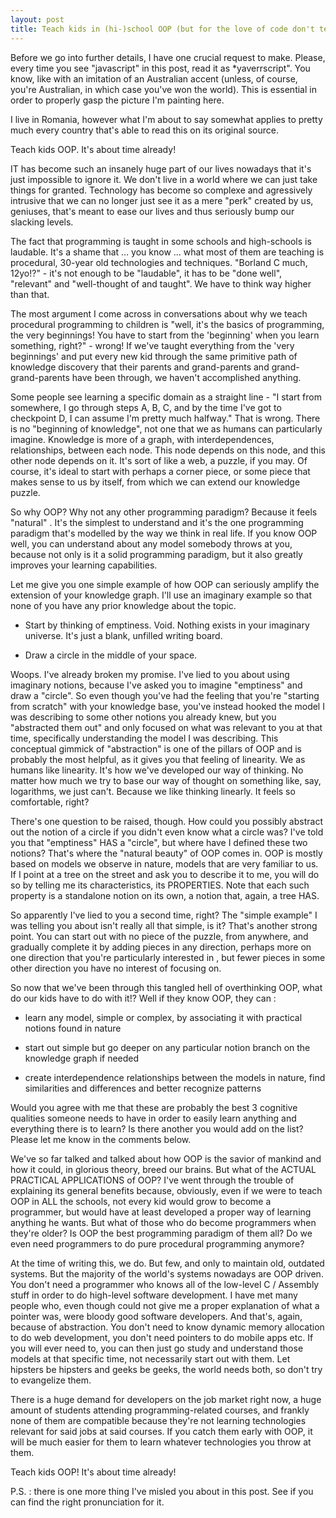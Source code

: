 ```yaml
---
layout: post
title: Teach kids in (hi-)school OOP (but for the love of code don't teach them Javascript)
---
```


Before we go into further details, I have one crucial request to make. Please, every time you see "javascript" in this post, read it as *yaverrscript". You know, like with an imitation of an Australian accent (unless, of course, you're Australian, in which case you've won the world). This is essential in order to properly gasp the picture I'm painting here.

I live in Romania, however what I'm about to say somewhat applies to pretty much every country that's able to read this on its original source.

Teach kids OOP. It's about time already!

IT has become such an insanely huge part of our lives nowadays that it's just impossible to ignore it. We don't live in a world where we can just take things for granted. Technology has become so complexe and agressively intrusive that we can no longer just see it as a mere "perk" created by us, geniuses, that's meant to ease our lives and thus seriously bump our slacking levels.

The fact that programming is taught in some schools and high-schools is laudable. It's a shame that … you know … what most of them are teaching is procedural, 30-year old technologies and techniques. "Borland C much, 12yo!?" - it's not enough to be "laudable", it has to be "done well", "relevant" and "well-thought of and taught". We have to think way higher than that.

The most argument I come across in conversations about why we teach procedural programming to children is "well, it's the basics of programming, the very beginnings! You have to start from the 'beginning' when you learn something, right?" - wrong! If we've taught everything from the 'very beginnings' and put every new kid through the same primitive path of knowledge discovery that their parents and grand-parents and grand-grand-parents have been through, we haven't accomplished anything.

Some people see learning a specific domain as a straight line - "I start from somewhere, I go through steps A, B, C, and by the time I've got to checkpoint D, I can assume I'm pretty much halfway." That is wrong. There is no "beginning of knowledge", not one that we as humans can particularly imagine. Knowledge is more of a graph, with interdependences, relationships, between each node. This node depends on this node, and this other node depends on it. It's sort of like a web, a puzzle, if you may. Of course, it's ideal to start with perhaps a corner piece, or some piece that makes sense to us by itself, from which we can extend our knowledge puzzle.

So why OOP? Why not any other programming paradigm?
Because it feels "natural" . It's the simplest to understand and it's the one programming paradigm that's modelled by the way we think in real life. If you know OOP well, you can understand about any model somebody throws at you, because not only is it a solid programming paradigm, but it also greatly improves your learning capabilities.

Let me give you one simple example of how OOP can seriously amplify the extension of your knowledge graph. I'll use an imaginary example so that none of you have any prior knowledge about the topic.

* Start by thinking of emptiness. Void. Nothing exists in your imaginary universe. It's just a blank, unfilled writing board.

	
* Draw a circle in the middle of your space.



Woops. I've already broken my promise. I've lied to you about using imaginary notions, because I've asked you to imagine "emptiness" and draw a "circle". So even though you've had the feeling that you're "starting from scratch" with your knowledge base, you've instead hooked the model I was describing to some other notions you already knew, but you "abstracted them out" and only focused on what was relevant to you at that time, specifically understanding the model I was describing. This conceptual gimmick of "abstraction" is one of the pillars of OOP and is probably the most helpful, as it gives you that feeling of linearity. We as humans like linearity. It's how we've developed our way of thinking. No matter how much we try to base our way of thought on something like, say, logarithms, we just can't. Because we like thinking linearly. It feels so comfortable, right?

There's one question to be raised, though. How could you possibly abstract out the notion of a circle if you didn't even know what a circle was? I've told you that "emptiness" HAS a "circle", but where have I defined these two notions? That's where the "natural beauty" of OOP comes in. OOP is mostly based on models we observe in nature, models that are very familiar to us. If I point at a tree on the street and ask you to describe it to me, you will do so by telling me its characteristics, its PROPERTIES. Note that each such property is a standalone notion on its own, a notion that, again, a tree HAS.

So apparently I've lied to you a second time, right? The "simple example" I was telling you about isn't really all that simple, is it? That's another strong point. You can start out with no piece of the puzzle, from anywhere, and gradually complete it by adding pieces in any direction, perhaps more on one direction that you're particularly interested in , but fewer pieces in some other direction you have no interest of focusing on.

So now that we've been through this tangled hell of overthinking OOP, what do our kids have to do with it!? Well if they know OOP, they can :
	
* learn any model, simple or complex, by associating it with practical notions found in nature
	
* start out simple but go deeper on any particular notion branch on the knowledge graph if needed
	
* create interdependence relationships between the models in nature, find similarities and differences and better recognize patterns

Would you agree with me that these are probably the best 3 cognitive qualities someone needs to have in order to easily learn anything and everything there is to learn? Is there another you would add on the list? Please let me know in the comments below.

We've so far talked and talked about how OOP is the savior of mankind and how it could, in glorious theory, breed our brains. But what of the ACTUAL PRACTICAL APPLICATIONS of OOP? I've went through the trouble of explaining its general benefits because, obviously, even if we were to teach OOP in ALL the schools, not every kid would grow to become a programmer, but would have at least developed a proper way of learning anything he wants. But what of those who do become programmers when they're older? Is OOP the best programming paradigm of them all? Do we even need programmers to do pure procedural programming anymore?

At the time of writing this, we do. But few, and only to maintain old, outdated systems. But the majority of the world's systems nowadays are OOP driven. You don't need a programmer who knows all of the low-level C / Assembly stuff in order to do high-level software development. I have met many people who, even though could not give me a proper explanation of what a pointer was, were bloody good software developers. And that's, again, because of abstraction. You don't need to know dynamic memory allocation to do web development, you don't need pointers to do mobile apps etc. If you will ever need to, you can then just go study and understand those models at that specific time, not necessarily start out with them. Let hipsters be hipsters and geeks be geeks, the world needs both, so don't try to evangelize them.

There is a huge demand for developers on the job market right now, a huge amount of students attending programming-related courses, and frankly none of them are compatible because they're not learning technologies relevant for said jobs at said courses. If you catch them early with OOP, it will be much easier for them to learn whatever technologies you throw at them.

Teach kids OOP! It's about time already!

P.S. : there is one more thing I've misled you about in this post. See if you can find the right pronunciation for it.
